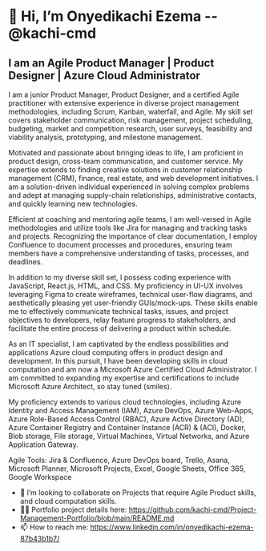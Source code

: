 
# 👋 Hi, I’m Onyedikachi Ezema -- @kachi-cmd 
## I am an Agile Product Manager | Product Designer | Azure Cloud Administrator  

I am a junior Product Manager, Product Designer, and a certified Agile practitioner with extensive experience in diverse project management methodologies, including Scrum, Kanban, waterfall, and Agile. My skill set covers stakeholder communication, risk management, project scheduling, budgeting, market and competition research, user surveys, feasibility and viability analysis, prototyping, and milestone management.

Motivated and passionate about bringing ideas to life, I am proficient in product design, cross-team communication, and customer service. My expertise extends to finding creative solutions in customer relationship management (CRM), finance, real estate, and web development initiatives. I am a solution-driven individual experienced in solving complex problems and adept at managing supply-chain relationships, administrative contacts, and quickly learning new technologies.

Efficient at coaching and mentoring agile teams, I am well-versed in Agile methodologies and utilize tools like Jira for managing and tracking tasks and projects. Recognizing the importance of clear documentation, I employ Confluence to document processes and procedures, ensuring team members have a comprehensive understanding of tasks, processes, and deadlines.

In addition to my diverse skill set, I possess coding experience with JavaScript, React.js, HTML, and CSS. My proficiency in UI-UX involves leveraging Figma to create wireframes, technical user-flow diagrams, and aesthetically pleasing yet user-friendly GUIs/mock-ups. These skills enable me to effectively communicate technical tasks, issues, and project objectives to developers, relay feature progress to stakeholders, and facilitate the entire process of delivering a product within schedule.

As an IT specialist, I am captivated by the endless possibilities and applications Azure cloud computing offers in product design and development. In this pursuit, I have been developing skills in cloud computation and am now a Microsoft Azure Certified Cloud Administrator. I am committed to expanding my expertise and certifications to include Microsoft Azure Architect, so stay tuned (smiles).

My proficiency extends to various cloud technologies, including Azure Identity and Access Management (IAM), Azure DevOps, Azure Web-Apps, Azure Role-Based Access Control (RBAC), Azure Active Directory (AD), Azure Container Registry and Container Instance (ACR) & (ACI), Docker, Blob storage, File storage, Virtual Machines, Virtual Networks, and Azure Application Gateway.

Agile Tools: Jira & Confluence, Azure DevOps board, Trello, Asana, Microsoft Planner, Microsoft Projects, Excel, Google Sheets, Office 365, Google Workspace


- 💞️ I’m looking to collaborate on Projects that require Agile Product skills, and cloud computation skills.
- 👨‍💼 Portfolio project details here: https://github.com/kachi-cmd/Project-Management-Portfolio/blob/main/README.md
- 📫 How to reach me: https://www.linkedin.com/in/onyedikachi-ezema-87b43b1b7/

<!--
- 👀 I’m interested in Frontend with React.js, Cloud with Azure, Agile Project management and Scrum.
- 🌱 I’m currently learning Google | Coursera Agile Project Management, Epic React by Kent C.
-->
<!---
kachi-cmd/kachi-cmd is a ✨ special ✨ repository because its `README.md` (this file) appears on your GitHub profile.
You can click the Preview link to take a look at your changes.
--->
